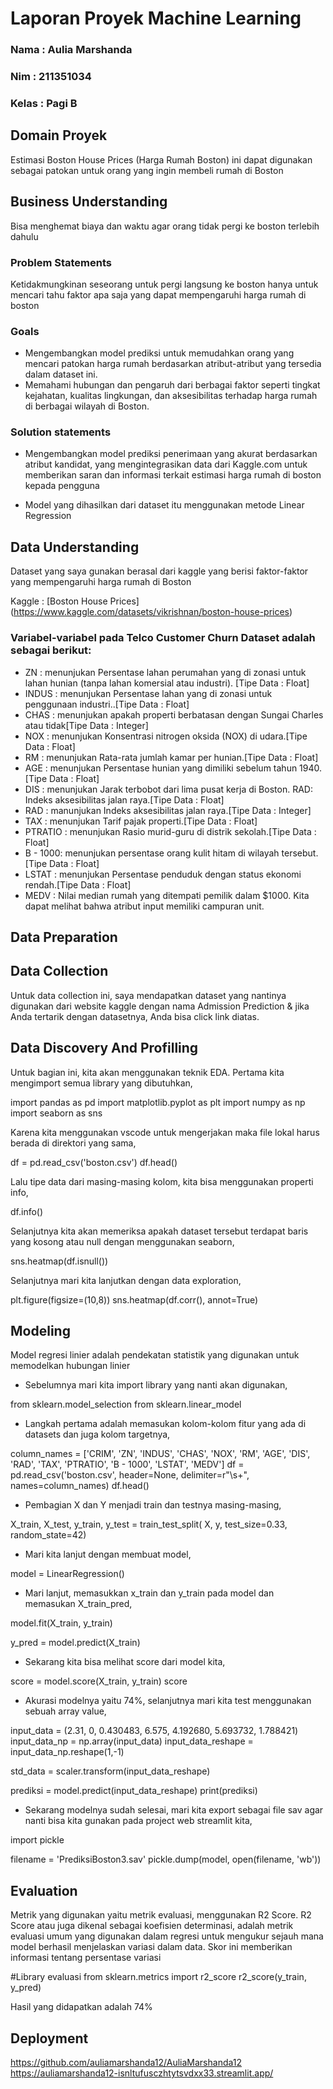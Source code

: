  # Laporan Proyek Machine Learning
### Nama : Aulia Marshanda
### Nim : 211351034
### Kelas : Pagi B

## Domain Proyek

Estimasi Boston House Prices (Harga Rumah Boston) ini dapat digunakan sebagai patokan untuk orang yang ingin membeli rumah di Boston

## Business Understanding

Bisa menghemat biaya dan waktu agar orang tidak pergi ke boston terlebih dahulu  

### Problem Statements

Ketidakmungkinan seseorang untuk pergi langsung ke boston hanya untuk mencari tahu faktor apa saja yang dapat mempengaruhi harga rumah di boston

### Goals

- Mengembangkan model prediksi untuk memudahkan orang yang mencari patokan harga rumah berdasarkan atribut-atribut yang tersedia dalam dataset ini.
- Memahami hubungan dan pengaruh dari berbagai faktor seperti tingkat kejahatan, kualitas lingkungan, dan aksesibilitas terhadap harga rumah di berbagai wilayah di Boston.

### Solution statements

-  Mengembangkan model prediksi penerimaan yang akurat berdasarkan atribut kandidat, yang mengintegrasikan data dari Kaggle.com untuk memberikan saran dan informasi terkait estimasi harga rumah di boston kepada pengguna

- Model yang dihasilkan dari dataset itu menggunakan metode Linear Regression

## Data Understanding

Dataset yang saya gunakan berasal dari kaggle yang berisi faktor-faktor yang mempengaruhi harga rumah di Boston

Kaggle : [Boston House Prices] (https://www.kaggle.com/datasets/vikrishnan/boston-house-prices)


### Variabel-variabel pada Telco Customer Churn Dataset adalah sebagai berikut:

- ZN      : menunjukan Persentase lahan perumahan yang di zonasi untuk lahan hunian (tanpa lahan komersial atau industri). [Tipe Data : Float]
- INDUS   : menunjukan Persentase lahan yang di zonasi untuk penggunaan industri..[Tipe Data : Float]
- CHAS    : menunjukan  apakah properti berbatasan dengan Sungai Charles atau tidak[Tipe Data : Integer]
- NOX     : menunjukan Konsentrasi nitrogen oksida (NOX) di udara.[Tipe Data : Float]
- RM      : menunjukan Rata-rata jumlah kamar per hunian.[Tipe Data : Float]
- AGE     : menunjukan Persentase hunian yang dimiliki sebelum tahun 1940.[Tipe Data : Float]
- DIS     : menunjukan Jarak terbobot dari lima pusat kerja di Boston.
RAD: Indeks aksesibilitas jalan raya.[Tipe Data : Float]
- RAD     : manunjukan Indeks aksesibilitas jalan raya.[Tipe Data : Integer]
- TAX     : menunjukan Tarif pajak properti.[Tipe Data : Float]
- PTRATIO : menunjukan Rasio murid-guru di distrik sekolah.[Tipe Data : Float]      
- B - 1000: menunjukan persentase orang kulit hitam di wilayah tersebut.[Tipe Data : Float]   
- LSTAT   : menunjukan Persentase penduduk dengan status ekonomi rendah.[Tipe Data : Float]      
- MEDV    : Nilai median rumah yang ditempati pemilik dalam $1000.
Kita dapat melihat bahwa atribut input memiliki campuran unit.

## Data Preparation

## Data Collection
Untuk data collection ini, saya mendapatkan dataset yang nantinya digunakan dari website kaggle dengan nama Admission Prediction & jika Anda tertarik dengan datasetnya, Anda bisa click link diatas.

## Data Discovery And Profilling

Untuk bagian ini, kita akan menggunakan teknik EDA.
Pertama kita mengimport semua library yang dibutuhkan,

import pandas as pd 
import matplotlib.pyplot as plt 
import numpy as np
import seaborn as sns

Karena kita menggunakan vscode untuk mengerjakan maka file lokal harus berada di direktori yang sama,

df = pd.read_csv('boston.csv')
df.head()

Lalu tipe data dari masing-masing kolom, kita bisa menggunakan properti info,

df.info()

Selanjutnya kita akan memeriksa apakah dataset tersebut terdapat baris yang kosong atau null dengan menggunakan seaborn,

sns.heatmap(df.isnull())

Selanjutnya mari kita lanjutkan dengan data exploration,

plt.figure(figsize=(10,8))
sns.heatmap(df.corr(), annot=True)

## Modeling

Model regresi linier adalah pendekatan statistik yang digunakan untuk memodelkan hubungan linier

- Sebelumnya mari kita import library yang nanti akan digunakan,

from sklearn.model_selection 
from sklearn.linear_model

- Langkah pertama adalah memasukan kolom-kolom fitur yang ada di datasets dan juga kolom targetnya,

column_names = ['CRIM', 'ZN', 'INDUS', 'CHAS', 'NOX', 'RM', 'AGE', 'DIS', 'RAD', 'TAX', 'PTRATIO', 'B - 1000', 'LSTAT', 'MEDV']
df = pd.read_csv('boston.csv', header=None, delimiter=r"\s+", names=column_names)
df.head()
        

- Pembagian X dan Y menjadi train dan testnya masing-masing,

X_train, X_test, y_train, y_test = train_test_split( X, y, test_size=0.33, random_state=42)

- Mari kita lanjut dengan membuat model,

model = LinearRegression()

- Mari lanjut, memasukkan x_train dan y_train pada model dan memasukan X_train_pred,

model.fit(X_train, y_train)

y_pred = model.predict(X_train)

- Sekarang kita bisa melihat score dari model kita,

score = model.score(X_train, y_train)
score

- Akurasi modelnya yaitu 74%, selanjutnya mari kita test menggunakan sebuah array value, 

input_data = (2.31, 0, 0.430483, 6.575, 4.192680, 5.693732, 1.788421)
input_data_np = np.array(input_data)
input_data_reshape = input_data_np.reshape(1,-1)

std_data = scaler.transform(input_data_reshape)

prediksi = model.predict(input_data_reshape)
print(prediksi)

- Sekarang modelnya sudah selesai, mari kita export sebagai file sav agar nanti bisa kita gunakan pada project web streamlit kita,

import pickle

filename = 'PrediksiBoston3.sav'
pickle.dump(model, open(filename, 'wb'))

## Evaluation

Metrik yang digunakan yaitu metrik evaluasi, menggunakan R2 Score.
R2 Score atau juga dikenal sebagai koefisien determinasi, adalah metrik evaluasi umum yang digunakan dalam regresi untuk mengukur sejauh mana model berhasil menjelaskan variasi dalam data. Skor ini memberikan informasi tentang persentase variasi

#Library evaluasi
from sklearn.metrics import r2_score
r2_score(y_train, y_pred)

Hasil yang didapatkan adalah 74%

## Deployment

https://github.com/auliamarshanda12/AuliaMarshanda12
https://auliamarshanda12-isnltufusczhtytsvdxx33.streamlit.app/






